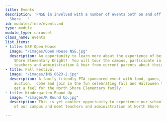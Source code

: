 ```yaml
---
title: Events
description: 'FNSE in involved with a number of events both on and off campus at North
  Shore.  '
id: modules/fnse/events.md
type: module
module_type: carousel
class_name: events
list_items:
- title: NSE Open House
  image: "/images/Open House NSE.jpg"
  description: An opportunity to learn more about the experience of being a North
    Shore Elementary Knight!  You will tour the campus, participate in Q & A with
    teachers and administration & hear from current parents about their experience.
- title: Fall Festival
  image: "/images/IMG_0623-2.jpg"
  description: A family-friendly PTA sponsored event with food, games, and a pumpkin
    auction.  Come and join in the fun celebrating fall and Halloween to come and
    get a feel for the North Shore Elementary family!
- title: Kindergarten Round-Up
  image: "/images/K Round Up.jpg"
  description: This is yet another opportunity to experience our school, get a taste
    of our campus and meet teachers and administration at North Shore

---
```


